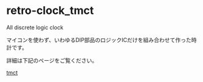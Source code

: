 # retro-clock_tmct
All discrete logic clock

マイコンを使わず、いわゆるDIP部品のロジックICだけを組み合わせて作った時計です。

詳細は下記のページをご覧ください。

[tmct](https://ss1.xrea.com/tmct.s1009.xrea.com/work/td-ja-7e4l01.html)

